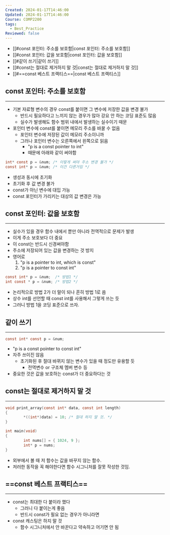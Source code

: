 ```yaml
---
Created: 2024-01-17T14:46:00
Updated: 2024-01-17T14:46:00
Course: COMP2200
tags:
  - Best_Practice
Reviewed: false
---
```

- [[#const 포인터: 주소를 보호함|const 포인터: 주소를 보호함]]
- [[#const 포인터: 값을 보호함|const 포인터: 값을 보호함]]
- [[#같이 쓰기|같이 쓰기]]
- [[#const는 절대로 제거하지 말 것|const는 절대로 제거하지 말 것]]
- [[#==const 베스트 프랙티스==|const 베스트 프랙티스]]

## const 포인터: 주소를 보호함
---
- 기본 자료형 변수의 경우 const를 붙이면 그 변수에 저장한 값을 변경 불가
	- 반드시 필요하다고 느끼지 않는 경우가 많아 강요 안 하는 코딩 표준도 많음
	- 실수가 발생해도 함수 범위 내에서 발생하는 실수이기 때문
- 포인터 변수에 const를 붙이면 메모리 주소를 바꿀 수 없음
	- 포인터 변수에 저장된 값이 메모리 주소이니까
	- 그러나 포인터 변수는 오른쪽에서 왼쪽으로 읽음
		- "p is a const pointer to int"
		- 때문에 아래와 같이 써야함
```C
int* const p = &num; /* 이렇게 써야 주소 변경 불가 */
const int* p = &num; /* 이건 다른거임 */
```
- 생성과 동시에 초기화
- 초기화 후 값 변경 불가
- const가 아닌 변수에 대입 가능
- const 포인터가 가리키는 대상의 값 변경은 가능

## const 포인터: 값을 보호함
---
- 실수가 있을 경우 함수 내에서 뿐만 아니라 전역적으로 문제가 발생
- 이게 주소 보호보다 더 중요
- 이 const는 반드시 신경써야함
- 주소에 저장되어 있는 값을 변경하는 것 방지
- 영어로
	1.  "p is a pointer to int, which is const"
	1.  "p is a pointer to const int"
```c
const int* p = &num;  /* 방법1 */
int const * p = &num; /* 방법2 */
```
- 논리적으로 방법 2가 더 말이 되나 흔히 방법 1로 씀
- 상수 int를 선언할 때 const int를 사용해서 그렇게 쓰는 듯
- 그러니 방법 1을 코딩 표준으로 쓰자.

## 같이 쓰기
---
```C
const int* const p = &num;
```
- "p is a const pointer to const int"
- 자주 쓰이진 않음
	- 초기화된 후 절대 바뀌지 않는 변수가 있을 때 정도만 유용할 듯
		- 전역변수 or 구조체 멤버 변수 등
- 중요한 것은 값을 보호하는 const가 더 중요하다는 것

## const는 절대로 제거하지 말 것
---
```C
void print_array(const int* data, const int length)
{
        *((int*)data) = 10; /* 절대 하지 말 것. */
}

int main(void)
{
        int nums[] = { 1024, 9 };
        int* p = nums;
}
```
- 외부에서 볼 때 저 함수는 값을 바꾸지 않는 함수.
- 저러한 동작을 꼭 해야한다면 함수 시그니처를 잘못 작성한 것임.

## ==const 베스트 프랙티스==
---
- const는 최대한 다 붙이라 했다
	- 그러니 다 붙이는게 좋음
	- 반드시 const가 필요 없는 경우가 아니라면
- const 캐스팅은 하지 말 것
	- 함수 시그니처에서 안 바꾼다고 약속하고 어기면 안 됨